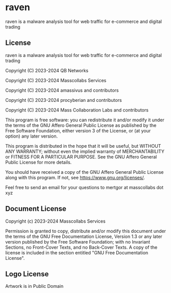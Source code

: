 # raven

raven is a malware analysis tool for web traffic for e-commerce and digital trading

## License

raven is a malware analysis tool for web traffic for e-commerce and digital trading

Copyright (C) 2023-2024 QB Networks

Copyright (C) 2023-2024 Masscollabs Services

Copyright (C) 2023-2024 amassivus and contributors

Copyright (C) 2023-2024 procyberian and contributors

Copyright (C) 2023-2024 Mass Collaboration Labs and contributors

This program is free software: you can redistribute it and/or modify
it under the terms of the GNU Affero General Public License as published
by the Free Software Foundation, either version 3 of the License, or
(at your option) any later version.

This program is distributed in the hope that it will be useful,
but WITHOUT ANY WARRANTY; without even the implied warranty of
MERCHANTABILITY or FITNESS FOR A PARTICULAR PURPOSE.  See the
GNU Affero General Public License for more details.

You should have received a copy of the GNU Affero General Public License
along with this program.  If not, see <https://www.gnu.org/licenses/>.

Feel free to send an email for your questions to mertgor at masscollabs dot xyz

## Document License

Copyright (c) 2023-2024 Masscollabs Services

Permission is granted to copy, distribute and/or modify this document
under the terms of the GNU Free Documentation License, Version 1.3
or any later version published by the Free Software Foundation;
with no Invariant Sections, no Front-Cover Texts, and no Back-Cover Texts.
A copy of the license is included in the section entitled "GNU
Free Documentation License".

## Logo License

Artwork is in Public Domain
